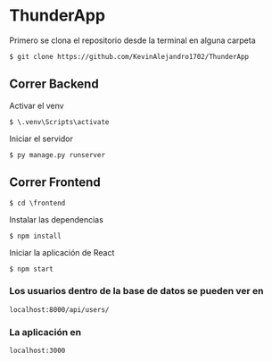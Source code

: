 # ThunderApp

Primero se clona el repositorio desde la terminal en alguna carpeta
```
$ git clone https://github.com/KevinAlejandro1702/ThunderApp
```

## Correr Backend

Activar el venv
```
$ \.venv\Scripts\activate
```

Iniciar el servidor
```
$ py manage.py runserver
```

## Correr Frontend
```
$ cd \frontend
```

Instalar las dependencias
```
$ npm install
```

Iniciar la aplicación de React
```
$ npm start
```

### Los usuarios dentro de la base de datos se pueden ver en
```
localhost:8000/api/users/
```

### La aplicación en
```
localhost:3000
```
